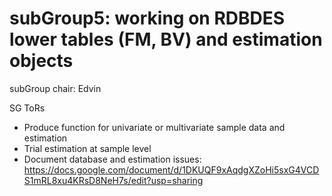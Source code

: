 # subGroup5: working on RDBDES lower tables (FM, BV) and estimation objects

subGroup chair: Edvin

SG ToRs
- Produce function for univariate or multivariate sample data and estimation 
- Trial estimation at sample level
- Document database and estimation issues: https://docs.google.com/document/d/1DKUQF9xAqdgXZoHi5sxG4VCDS1mRL8xu4KRsD8NeH7s/edit?usp=sharing







